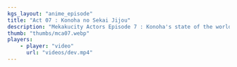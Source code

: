 ```yaml
---
kgs_layout: "anime_episode"
title: "Act 07 : Konoha no Sekai Jijou"
description: "Mekakucity Actors Episode 7 : Konoha's state of the world"
thumb: "thumbs/mca07.webp"
players:
    - player: "video"
      url: "videos/dev.mp4"
---
```

